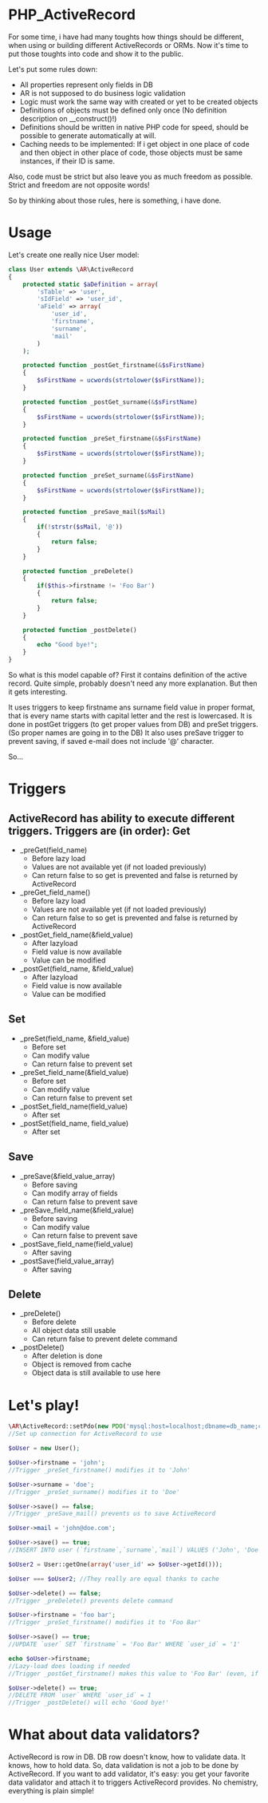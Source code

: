 PHP_ActiveRecord
================

For some time, i have had many toughts how things should be different, when using or building different ActiveRecords or ORMs. Now it's time to put those toughts into code and show it to the public.

Let's put some rules down:
* All properties represent only fields in DB
* AR is not supposed to do business logic validation
* Logic must work the same way with created or yet to be created objects
* Definitions of objects must be defined only once (No definition description on __construct()!)
* Definitions should be written in native PHP code for speed, should be possible to generate automatically at will.
* Caching needs to be implemented: If i get object in one place of code and then object in other place of code, those objects must be same instances, if their ID is same.

Also, code must be strict but also leave you as much freedom as possible. Strict and freedom are not opposite words!

So by thinking about those rules, here is something, i have done.

Usage
=====

Let's create one really nice User model:
```php
class User extends \AR\ActiveRecord
{
	protected static $aDefinition = array(
		'sTable' => 'user',
		'sIdField' => 'user_id',
		'aField' => array(
			'user_id',
			'firstname',
			'surname',
			'mail'
		)
	);

	protected function _postGet_firstname(&$sFirstName)
	{
		$sFirstName = ucwords(strtolower($sFirstName));
	}

	protected function _postGet_surname(&$sFirstName)
	{
		$sFirstName = ucwords(strtolower($sFirstName));
	}

	protected function _preSet_firstname(&$sFirstName)
	{
		$sFirstName = ucwords(strtolower($sFirstName));
	}

	protected function _preSet_surname(&$sFirstName)
	{
		$sFirstName = ucwords(strtolower($sFirstName));
	}

	protected function _preSave_mail($sMail)
	{
		if(!strstr($sMail, '@'))
		{
			return false;
		}
	}

	protected function _preDelete()
	{
		if($this->firstname != 'Foo Bar')
		{
			return false;
		}
	}

	protected function _postDelete()
	{
		echo "Good bye!";
	}
}
```

So what is this model capable of?
First it contains definition of the active record. Quite simple, probably doesn't need any more explanation. But then it gets interesting.

It uses triggers to keep firstname ans surname field value in proper format, that is every name starts with capital letter and the rest is lowercased. It is done in postGet triggers (to get proper values from DB) and preSet triggers. (So proper names are going in to the DB)
It also uses preSave trigger to prevent saving, if saved e-mail does not include '@' character.

So...

Triggers
========

ActiveRecord has ability to execute different triggers. Triggers are (in order):
Get
---
* _preGet(field_name)
	* Before lazy load
	* Values are not available yet (if not loaded previously)
	* Can return false to so get is prevented and false is returned by ActiveRecord
* _preGet_field_name()
	* Before lazy load
    * Values are not available yet (if not loaded previously)
    * Can return false to so get is prevented and false is returned by ActiveRecord
* _postGet_field_name(&field_value)
	* After lazyload
	* Field value is now available
	* Value can be modified
* _postGet(field_name, &field_value)
	* After lazyload
	* Field value is now available
	* Value can be modified

Set
---
* _preSet(field_name, &field_value)
	* Before set
	* Can modify value
	* Can return false to prevent set
* _preSet_field_name(&field_value)
	* Before set
	* Can modify value
	* Can return false to prevent set
* _postSet_field_name(field_value)
	* After set
* _postSet(field_name, field_value)
	* After set

Save
---
* _preSave(&field_value_array)
	* Before saving
	* Can modify array of fields
	* Can return false to prevent save
* _preSave_field_name(&field_value)
	* Before saving
	* Can modify value
	* Can return false to prevent save
* _postSave_field_name(field_value)
	* After saving
* _postSave(field_value_array)
	* After saving

Delete
------
* _preDelete()
	* Before delete
	* All object data still usable
	* Can return false to prevent delete command
* _postDelete()
	* After deletion is done
	* Object is removed from cache
	* Object data is still available to use here

Let's play!
===========
```php
\AR\ActiveRecord::setPdo(new PDO('mysql:host=localhost;dbname=db_name;charset=utf8', 'username', 'password'));
//Set up connection for ActiveRecord to use

$oUser = new User();

$oUser->firstname = 'john';
//Trigger _preSet_firstname() modifies it to 'John'

$oUser->surname = 'doe';
//Trigger _preSet_surname() modifies it to 'Doe'

$oUser->save() == false;
//Trigger _preSave_mail() prevents us to save ActiveRecord

$oUser->mail = 'john@doe.com';

$oUser->save() == true;
//INSERT INTO user (`firstname`,`surname`,`mail`) VALUES ('John', 'Doe', 'john@doe.com')

$oUser2 = User::getOne(array('user_id' => $oUser->getId()));

$oUser === $oUser2; //They really are equal thanks to cache

$oUser->delete() == false;
//Trigger _preDelete() prevents delete command

$oUser->firstname = 'foo bar';
//Trigger _preSet_firstname() modifies it to 'Foo Bar'

$oUser->save() == true;
//UPDATE `user` SET `firstname` = 'Foo Bar' WHERE `user_id` = '1'

echo $oUser->firstname;
//Lazy-load does loading if needed
//Trigger _postGet_firstname() makes this value to 'Foo Bar' (even, if it is 'foo bar' in DB)

$oUser->delete() == true;
//DELETE FROM `user` WHERE `user_id` = 1
//Trigger _postDelete() will echo 'Good bye!'
```

What about data validators?
===============
ActiveRecord is row in DB. DB row doesn't know, how to validate data. It knows, how to hold data. So, data validation is not a job to be done by ActiveRecord.
If you want to add validator, it's easy: you get your favorite data validator and attach it to triggers ActiveRecord provides. No chemistry, everything is plain simple!